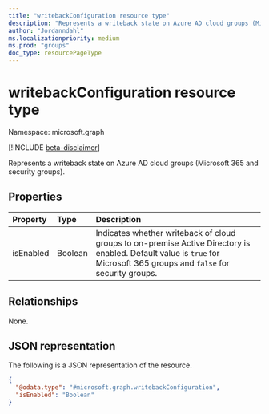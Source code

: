 ```yaml
---
title: "writebackConfiguration resource type"
description: "Represents a writeback state on Azure AD cloud groups (Microsoft 365 and security groups)."
author: "Jordanndahl"
ms.localizationpriority: medium
ms.prod: "groups"
doc_type: resourcePageType
---
```


# writebackConfiguration resource type

Namespace: microsoft.graph

[!INCLUDE [beta-disclaimer](../../includes/beta-disclaimer.md)]

Represents a writeback state on Azure AD cloud groups (Microsoft 365 and security groups).

## Properties
|Property|Type|Description|
|:---|:---|:---|
|isEnabled|Boolean|Indicates whether writeback of cloud groups to on-premise Active Directory is enabled. Default value is `true` for Microsoft 365 groups and `false` for security groups.|

## Relationships
None.

## JSON representation
The following is a JSON representation of the resource.
<!-- {
  "blockType": "resource",
  "@odata.type": "microsoft.graph.writebackConfiguration"
}
-->
``` json
{
  "@odata.type": "#microsoft.graph.writebackConfiguration",
  "isEnabled": "Boolean"
}
```

